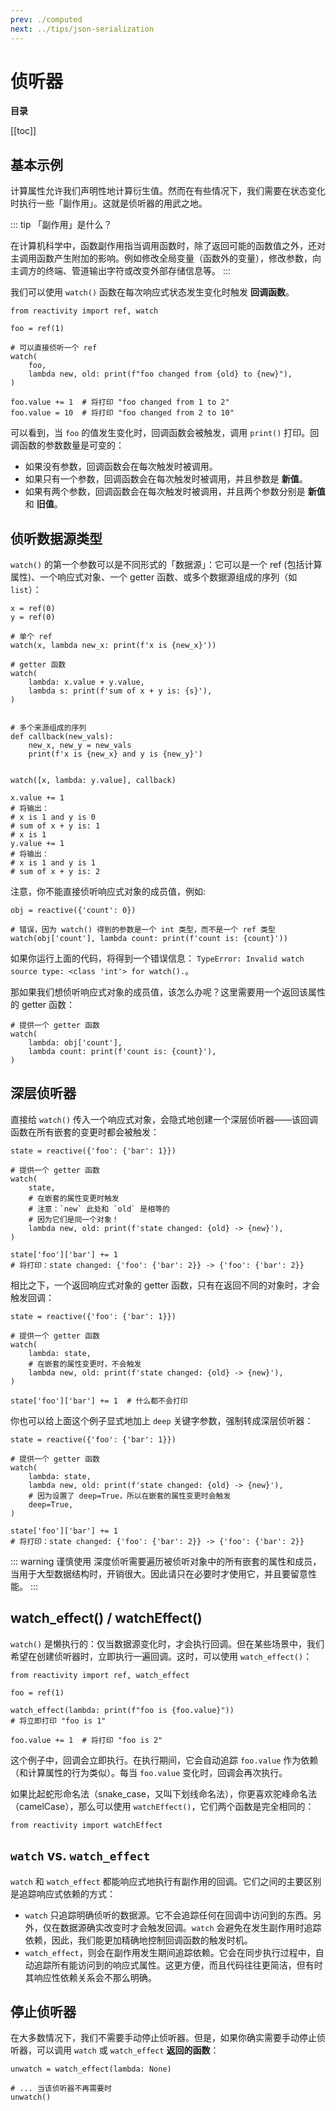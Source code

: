 ```yaml
---
prev: ./computed
next: ../tips/json-serialization
---
```


# 侦听器

**目录**

[[toc]]

## 基本示例

计算属性允许我们声明性地计算衍生值。然而在有些情况下，我们需要在状态变化时执行一些「副作用」。这就是侦听器的用武之地。

::: tip 「副作用」是什么？

在计算机科学中，函数副作用指当调用函数时，除了返回可能的函数值之外，还对主调用函数产生附加的影响。例如修改全局变量（函数外的变量），修改参数，向主调方的终端、管道输出字符或改变外部存储信息等。
:::

我们可以使用 `watch()` 函数在每次响应式状态发生变化时触发 **回调函数**。

```python:no-line-numbers
from reactivity import ref, watch

foo = ref(1)

# 可以直接侦听一个 ref
watch(
    foo,
    lambda new, old: print(f"foo changed from {old} to {new}"),
)

foo.value += 1  # 将打印 "foo changed from 1 to 2"
foo.value = 10  # 将打印 "foo changed from 2 to 10"
```

可以看到，当 `foo` 的值发生变化时，回调函数会被触发，调用 `print()` 打印。回调函数的参数数量是可变的：

- 如果没有参数，回调函数会在每次触发时被调用。
- 如果只有一个参数，回调函数会在每次触发时被调用，并且参数是 **新值**。
- 如果有两个参数，回调函数会在每次触发时被调用，并且两个参数分别是 **新值** 和 **旧值**。


## 侦听数据源类型

`watch()` 的第一个参数可以是不同形式的「数据源」：它可以是一个 ref (包括计算属性)、一个响应式对象、一个 getter 函数、或多个数据源组成的序列（如 `list`）：

```python:no-line-numbers
x = ref(0)
y = ref(0)

# 单个 ref
watch(x, lambda new_x: print(f'x is {new_x}'))

# getter 函数
watch(
    lambda: x.value + y.value,
    lambda s: print(f'sum of x + y is: {s}'),
)


# 多个来源组成的序列
def callback(new_vals):
    new_x, new_y = new_vals
    print(f'x is {new_x} and y is {new_y}')


watch([x, lambda: y.value], callback)

x.value += 1
# 将输出：
# x is 1 and y is 0
# sum of x + y is: 1
# x is 1
y.value += 1
# 将输出：
# x is 1 and y is 1
# sum of x + y is: 2
```

注意，你不能直接侦听响应式对象的成员值，例如:

```python:no-line-numbers
obj = reactive({'count': 0})

# 错误，因为 watch() 得到的参数是一个 int 类型，而不是一个 ref 类型
watch(obj['count'], lambda count: print(f'count is: {count}'))
```

如果你运行上面的代码，将得到一个错误信息： `TypeError: Invalid watch source type: <class 'int'> for watch().`。

那如果我们想侦听响应式对象的成员值，该怎么办呢？这里需要用一个返回该属性的 getter 函数：

```python:no-line-numbers
# 提供一个 getter 函数
watch(
    lambda: obj['count'],
    lambda count: print(f'count is: {count}'),
)
```

## 深层侦听器

直接给 `watch()` 传入一个响应式对象，会隐式地创建一个深层侦听器——该回调函数在所有嵌套的变更时都会被触发：

```python:no-line-numbers
state = reactive({'foo': {'bar': 1}})

# 提供一个 getter 函数
watch(
    state,
    # 在嵌套的属性变更时触发
    # 注意：`new` 此处和 `old` 是相等的
    # 因为它们是同一个对象！
    lambda new, old: print(f'state changed: {old} -> {new}'),
)

state['foo']['bar'] += 1
# 将打印：state changed: {'foo': {'bar': 2}} -> {'foo': {'bar': 2}}
```

相比之下，一个返回响应式对象的 getter 函数，只有在返回不同的对象时，才会触发回调：

```python:no-line-numbers
state = reactive({'foo': {'bar': 1}})

# 提供一个 getter 函数
watch(
    lambda: state,
    # 在嵌套的属性变更时，不会触发
    lambda new, old: print(f'state changed: {old} -> {new}'),
)

state['foo']['bar'] += 1  # 什么都不会打印
```

你也可以给上面这个例子显式地加上 `deep` 关键字参数，强制转成深层侦听器：

```python:no-line-numbers
state = reactive({'foo': {'bar': 1}})

# 提供一个 getter 函数
watch(
    lambda: state,
    lambda new, old: print(f'state changed: {old} -> {new}'),
    # 因为设置了 deep=True，所以在嵌套的属性变更时会触发
    deep=True,
)

state['foo']['bar'] += 1
# 将打印：state changed: {'foo': {'bar': 2}} -> {'foo': {'bar': 2}}
```

::: warning 谨慎使用
深度侦听需要遍历被侦听对象中的所有嵌套的属性和成员，当用于大型数据结构时，开销很大。因此请只在必要时才使用它，并且要留意性能。
:::

## watch_effect() / watchEffect()

`watch()` 是懒执行的：仅当数据源变化时，才会执行回调。但在某些场景中，我们希望在创建侦听器时，立即执行一遍回调。这时，可以使用 `watch_effect()`：

```python:no-line-numbers
from reactivity import ref, watch_effect

foo = ref(1)

watch_effect(lambda: print(f"foo is {foo.value}"))
# 将立即打印 "foo is 1"

foo.value += 1  # 将打印 "foo is 2"
```

这个例子中，回调会立即执行。在执行期间，它会自动追踪 `foo.value` 作为依赖（和计算属性的行为类似）。每当 `foo.value` 变化时，回调会再次执行。

如果比起蛇形命名法（snake_case，又叫下划线命名法），你更喜欢驼峰命名法（camelCase），那么可以使用 `watchEffect()`，它们两个函数是完全相同的：

```python:no-line-numbers
from reactivity import watchEffect
```

## `watch` vs. `watch_effect`

`watch` 和 `watch_effect` 都能响应式地执行有副作用的回调。它们之间的主要区别是追踪响应式依赖的方式：

- `watch` 只追踪明确侦听的数据源。它不会追踪任何在回调中访问到的东西。另外，仅在数据源确实改变时才会触发回调。`watch` 会避免在发生副作用时追踪依赖，因此，我们能更加精确地控制回调函数的触发时机。
- `watch_effect`，则会在副作用发生期间追踪依赖。它会在同步执行过程中，自动追踪所有能访问到的响应式属性。这更方便，而且代码往往更简洁，但有时其响应性依赖关系会不那么明确。

## 停止侦听器

在大多数情况下，我们不需要手动停止侦听器。但是，如果你确实需要手动停止侦听器，可以调用 `watch` 或 `watch_effect` **返回的函数**：

```python:no-line-numbers
unwatch = watch_effect(lambda: None)

# ... 当该侦听器不再需要时
unwatch()
```
